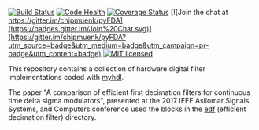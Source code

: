 
[![Build Status](https://travis-ci.org/cfelton/filter-blocks.svg?branch=master)](https://travis-ci.org/cfelton/filter-blocks)
[![Code Health](https://landscape.io/github/cfelton/filter-blocks/master/landscape.svg?style=flat)](https://landscape.io/github/cfelton/filter-blocks/master)
[![Coverage Status](https://coveralls.io/repos/github/cfelton/filter-blocks/badge.svg?branch=master)](https://coveralls.io/github/cfelton/filter-blocks?branch=master)
[![Join the chat at https://gitter.im/chipmuenk/pyFDA](https://badges.gitter.im/Join%20Chat.svg)](https://gitter.im/chipmuenk/pyFDA?utm_source=badge&utm_medium=badge&utm_campaign=pr-badge&utm_content=badge)
[![MIT licensed](https://img.shields.io/badge/license-MIT-blue.svg)](./LICENSE)


This repository contains a collection of hardware
digital filter implementations coded with [myhdl](http://myhdl.org).

<!--
If any of the filter blocks and/or code from this repository are
used in any publication this repository can be cited with the
following:
-->

The paper "A comparison of efficient first decimation filters
for continuous time delta sigma modulators", presented at the
2017 IEEE Asilomar Signals, Systems, and Computers conference
used the blocks in the
[edf](https://github.com/cfelton/filter-blocks/filter_blocks/edf)
(efficient decimation filter) directory.

<!--
Many of the filter blocks in this repository can be configured
and anaylyzed with the [pyfda]() tool.
-->
